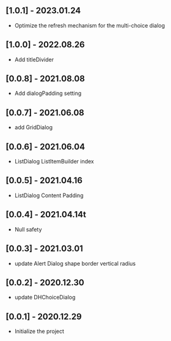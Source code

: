 ## [1.0.1] - 2023.01.24

- Optimize the refresh mechanism for the multi-choice dialog

## [1.0.0] - 2022.08.26

- Add titleDivider

## [0.0.8] - 2021.08.08

- Add dialogPadding setting

## [0.0.7] - 2021.06.08

- add GridDialog

## [0.0.6] - 2021.06.04

- ListDialog ListItemBuilder index

## [0.0.5] - 2021.04.16

- ListDialog Content Padding

## [0.0.4] - 2021.04.14t

- Null safety

## [0.0.3] - 2021.03.01 

- update Alert Dialog shape border vertical radius 


## [0.0.2] - 2020.12.30 

- update DHChoiceDialog 


## [0.0.1] - 2020.12.29 

- Initialize the project
